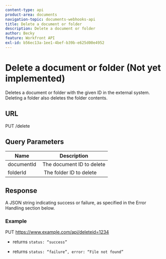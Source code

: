 ```yaml
---
content-type: api
product-area: documents
navigation-topic: documents-webhooks-api
title: Delete a document or folder
description: Delete a document or folder
author: Becky
feature: Workfront API
exl-id: b56ec13a-1ee1-4bef-b39b-e625d00e4952
---
```


# Delete a document or folder (Not yet implemented)

Deletes a document or folder with the given ID in the external system. Deleting a folder also deletes the folder contents.

## URL

PUT /delete

## Query Parameters

| Name&nbsp; |Description |
|---|---|
| documentId&nbsp; |The document ID to delete |
| folderId&nbsp; |&nbsp;The folder ID to delete |



## Response 

A JSON string indicating success or failure, as specified in the Error Handling section below.

### Example

PUT https://www.example.com/api/delete­­­­­­­­­­­­­­­­­­­­­­­­­­­­­id=1234 ­­­­­­­­­­­­­­­­­­­­­­­­­­­­­­­­­­­
* ­returns `status: “success”`

* returns `status: “failure”, error: “File not found”`
